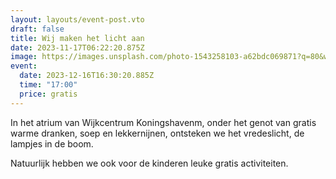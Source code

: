 ```yaml
---
layout: layouts/event-post.vto
draft: false
title: Wij maken het licht aan
date: 2023-11-17T06:22:20.875Z
image: https://images.unsplash.com/photo-1543258103-a62bdc069871?q=80&w=1469&auto=format&fit=crop&ixlib=rb-4.0.3&ixid=M3wxMjA3fDB8MHxwaG90by1wYWdlfHx8fGVufDB8fHx8fA%3D%3D
event:
  date: 2023-12-16T16:30:20.885Z
  time: "17:00"
  price: gratis
---
```

In het atrium van Wijkcentrum Koningshavenm, onder het genot van gratis warme dranken, soep en lekkernijnen, ontsteken we het vredeslicht, de lampjes in de boom.

Natuurlijk hebben we ook voor de kinderen leuke gratis activiteiten.
